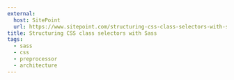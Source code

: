 ```yaml
---
external:
  host: SitePoint
  url: https://www.sitepoint.com/structuring-css-class-selectors-with-sass/
title: Structuring CSS class selectors with Sass
tags:
  - sass
  - css
  - preprocessor
  - architecture
---
```


